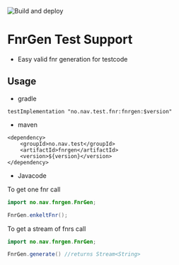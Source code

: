 ![Build and deploy](https://github.com/navikt/fnr-gen-test/workflows/Build%20and%20deploy/badge.svg)
# FnrGen Test Support
- Easy valid fnr generation for testcode

## Usage

* gradle

```
testImplementation "no.nav.test.fnr:fnrgen:$version"
```

* maven

```
<dependency>
    <groupId>no.nav.test</groupId>
    <artifactId>fnrgen</artifactId>
    <version>${version}</version>
</dependency>
```

* Javacode

To get one fnr call
```java
import no.nav.fnrgen.FnrGen;

FnrGen.enkeltFnr();
```

To get a stream of fnrs call

```java
import no.nav.fnrgen.FnrGen;

FnrGen.generate() //returns Stream<String>
```